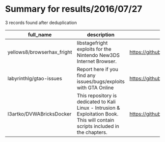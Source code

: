 
# Summary for results/2016/07/27
    
3 records found after deduplication

| full_name | description | html_url | matched_list | matched_count | pushed_at | size | stargazers_count | language | forks_count |
|----------------------------|---------------------------------------------------------------------------------------------------------------------------------|-----------------------------------------------|----------------|-----------------|---------------------------|--------|--------------------|------------|---------------|
| yellows8/browserhax_fright | libstagefright exploits for the Nintendo New3DS Internet Browser. | https://github.com/yellows8/browserhax_fright | ['exploit'] | 1 | 2016-07-27 23:02:50+00:00 | 17 | 51 | PHP | 5 |
| labyrinthlg/gtao-issues | Report here if you find any issues/bugs/exploits with GTA Online | https://github.com/labyrinthlg/gtao-issues | ['exploit'] | 1 | 2016-07-27 23:39:37+00:00 | 0 | 0 | | 0 |
| I3artko/DVWABricksDocker | This repository is dedicated to Kali Linux - Intrusion & Exploitation Book. This will contain scripts included in the chapters. | https://github.com/I3artko/DVWABricksDocker | ['exploit'] | 1 | 2016-07-27 13:33:18+00:00 | 14 | 0 | Dockerfile | 0 |
